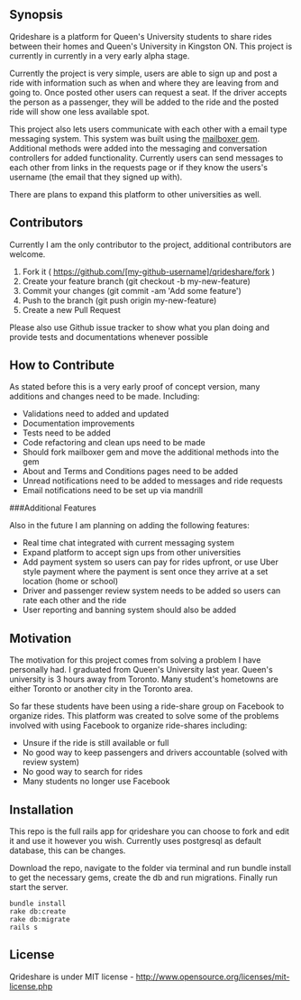 ## Synopsis

Qrideshare is a platform for Queen's University students to share rides between their homes and Queen's University in Kingston ON. This project is currently in currently in a very early alpha stage.

Currently the project is very simple, users are able to sign up and post a ride with information such as when and where they are leaving from and going to. Once posted other users can request a seat. If the driver accepts the person as a passenger, they will be added to the ride and the posted ride will show one less available spot.

This project also lets users communicate with each other with a email type messaging system. This system was built using the [mailboxer gem](https://github.com/mailboxer/mailboxer). Additional methods were added into the messaging and conversation controllers for added functionality. Currently users can send messages to each other from links in the requests page or if they know the users's username (the email that they signed up with).

There are plans to expand this platform to other universities as well.

## Contributors

Currently I am the only contributor to the project, additional contributors are welcome.

1. Fork it ( https://github.com/[my-github-username]/qrideshare/fork )
2. Create your feature branch (git checkout -b my-new-feature)
3. Commit your changes (git commit -am 'Add some feature')
4. Push to the branch (git push origin my-new-feature)
5. Create a new Pull Request

Please also use Github issue tracker to show what you plan doing and provide tests and documentations whenever possible



## How to Contribute

As stated before this is a very early proof of concept version, many additions and changes need to be made. Including:

* Validations need to added and updated
* Documentation improvements
* Tests need to be added
* Code refactoring and clean ups need to be made
* Should fork mailboxer gem and move the additional methods into the gem
* About and Terms and Conditions pages need to be added
* Unread notifications need to be added to messages and ride requests
* Email notifications need to be set up via mandrill


###Additional Features

Also in the future I am planning on adding the following features:

* Real time chat integrated with current messaging system
* Expand platform to accept sign ups from other universities
* Add payment system so users can pay for rides upfront, or use Uber style payment where the payment is sent once they arrive at a set location (home or school)
* Driver and passenger review system needs to be added so users can rate each other and the ride
* User reporting and banning system should also be added

## Motivation

The motivation for this project comes from solving a problem I have personally had. I graduated from Queen's University last year. Queen's university is 3 hours away from Toronto. Many student's hometowns are either Toronto or another city in the Toronto area.

So far these students have been using a ride-share group on Facebook to organize rides. This platform was created to solve some of the problems involved with using Facebook to organize ride-shares including:

* Unsure if the ride is still available or full
* No good way to keep passengers and drivers accountable (solved with review system)
* No good way to search for rides
* Many students no longer use Facebook


## Installation

This repo is the full rails app for qrideshare you can choose to fork and edit it and use it however you wish. Currently uses postgresql as default database, this can be changes.

Download the repo, navigate to the folder via terminal and run bundle install to get the necessary gems, create the db and run migrations. Finally run start the server.

 ```shell
 bundle install
 rake db:create
 rake db:migrate
 rails s
 ```


## License

Qrideshare is under MIT license - http://www.opensource.org/licenses/mit-license.php

